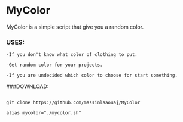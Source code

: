 # MyColor
MyColor is a simple script that give you a random color.

### USES:
```
-If you don't know what color of clothing to put.

-Get random color for your projects.

-If you are undecided which color to choose for start something.

```

###DOWNLOAD:
```

git clone https://github.com/massinlaaouaj/MyColor

alias mycolor="./mycolor.sh"

```
